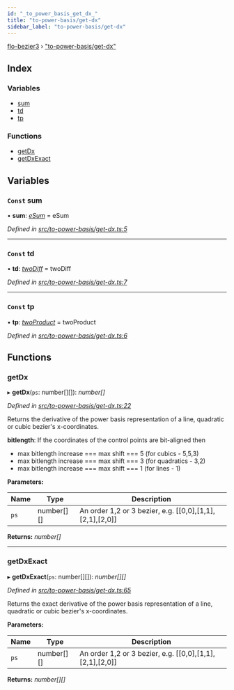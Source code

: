 ```yaml
---
id: "_to_power_basis_get_dx_"
title: "to-power-basis/get-dx"
sidebar_label: "to-power-basis/get-dx"
---
```


[flo-bezier3](../globals.md) › ["to-power-basis/get-dx"](_to_power_basis_get_dx_.md)

## Index

### Variables

* [sum](_to_power_basis_get_dx_.md#const-sum)
* [td](_to_power_basis_get_dx_.md#const-td)
* [tp](_to_power_basis_get_dx_.md#const-tp)

### Functions

* [getDx](_to_power_basis_get_dx_.md#getdx)
* [getDxExact](_to_power_basis_get_dx_.md#getdxexact)

## Variables

### `Const` sum

• **sum**: *[eSum](_intersection_bezier_intersection_implicit_inversion_old_.md#esum)* = eSum

*Defined in [src/to-power-basis/get-dx.ts:5](https://github.com/FlorisSteenkamp/FloBezier/blob/6f79660/src/to-power-basis/get-dx.ts#L5)*

___

### `Const` td

• **td**: *[twoDiff](_intersection_bezier_intersection_implicit_inversion_old_.md#twodiff)* = twoDiff

*Defined in [src/to-power-basis/get-dx.ts:7](https://github.com/FlorisSteenkamp/FloBezier/blob/6f79660/src/to-power-basis/get-dx.ts#L7)*

___

### `Const` tp

• **tp**: *[twoProduct](_intersection_bezier_intersection_implicit_inversion_old_.md#twoproduct)* = twoProduct

*Defined in [src/to-power-basis/get-dx.ts:6](https://github.com/FlorisSteenkamp/FloBezier/blob/6f79660/src/to-power-basis/get-dx.ts#L6)*

## Functions

###  getDx

▸ **getDx**(`ps`: number[][]): *number[]*

*Defined in [src/to-power-basis/get-dx.ts:22](https://github.com/FlorisSteenkamp/FloBezier/blob/6f79660/src/to-power-basis/get-dx.ts#L22)*

Returns the derivative of the power basis representation of a line, quadratic
or cubic bezier's x-coordinates.

**bitlength**: If the coordinates of the control points are bit-aligned then
* max bitlength increase === max shift === 5 (for cubics - 5,5,3)
* max bitlength increase === max shift === 3 (for quadratics - 3,2)
* max bitlength increase === max shift === 1 (for lines - 1)

**Parameters:**

Name | Type | Description |
------ | ------ | ------ |
`ps` | number[][] | An order 1,2 or 3 bezier, e.g. [[0,0],[1,1],[2,1],[2,0]]  |

**Returns:** *number[]*

___

###  getDxExact

▸ **getDxExact**(`ps`: number[][]): *number[][]*

*Defined in [src/to-power-basis/get-dx.ts:65](https://github.com/FlorisSteenkamp/FloBezier/blob/6f79660/src/to-power-basis/get-dx.ts#L65)*

Returns the exact derivative of the power basis representation of a line,
quadratic or cubic bezier's x-coordinates.

**Parameters:**

Name | Type | Description |
------ | ------ | ------ |
`ps` | number[][] | An order 1,2 or 3 bezier, e.g. [[0,0],[1,1],[2,1],[2,0]]  |

**Returns:** *number[][]*
